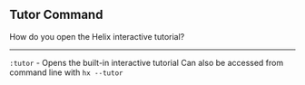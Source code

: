 ## Tutor Command

How do you open the Helix interactive tutorial?

---

`:tutor` - Opens the built-in interactive tutorial
Can also be accessed from command line with `hx --tutor`

